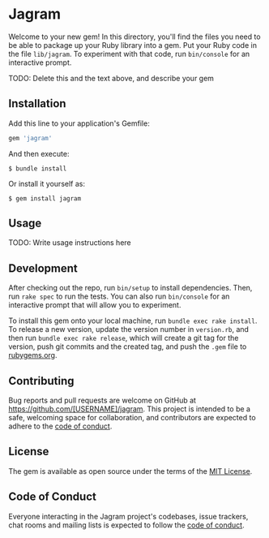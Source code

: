 # Jagram

Welcome to your new gem! In this directory, you'll find the files you need to be able to package up your Ruby library into a gem. Put your Ruby code in the file `lib/jagram`. To experiment with that code, run `bin/console` for an interactive prompt.

TODO: Delete this and the text above, and describe your gem

## Installation

Add this line to your application's Gemfile:

```ruby
gem 'jagram'
```

And then execute:

    $ bundle install

Or install it yourself as:

    $ gem install jagram

## Usage

TODO: Write usage instructions here

## Development

After checking out the repo, run `bin/setup` to install dependencies. Then, run `rake spec` to run the tests. You can also run `bin/console` for an interactive prompt that will allow you to experiment.

To install this gem onto your local machine, run `bundle exec rake install`. To release a new version, update the version number in `version.rb`, and then run `bundle exec rake release`, which will create a git tag for the version, push git commits and the created tag, and push the `.gem` file to [rubygems.org](https://rubygems.org).

## Contributing

Bug reports and pull requests are welcome on GitHub at https://github.com/[USERNAME]/jagram. This project is intended to be a safe, welcoming space for collaboration, and contributors are expected to adhere to the [code of conduct](https://github.com/[USERNAME]/jagram/blob/master/CODE_OF_CONDUCT.md).

## License

The gem is available as open source under the terms of the [MIT License](https://opensource.org/licenses/MIT).

## Code of Conduct

Everyone interacting in the Jagram project's codebases, issue trackers, chat rooms and mailing lists is expected to follow the [code of conduct](https://github.com/[USERNAME]/jagram/blob/master/CODE_OF_CONDUCT.md).
